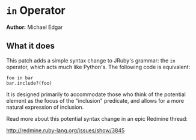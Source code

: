 # `in` Operator

**Author:** Michael Edgar  

## What it does

This patch adds a simple syntax change to JRuby's grammar: the `in` operator, which
acts much like Python's. The following code is equivalent:

```
foo in bar
bar.include?(foo)
```

It is designed primarily to accommodate those who think of the potential element as the
focus of the "inclusion" predicate, and allows for a more natural expression of inclusion.

Read more about this potential syntax change in an epic Redmine thread:

http://redmine.ruby-lang.org/issues/show/3845